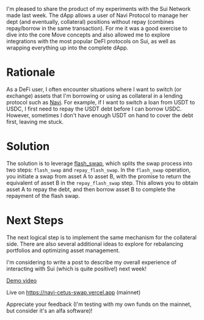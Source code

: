 I'm pleased to share the product of my experiments with the Sui Network made last week. The dApp allows a user of Navi Protocol to manage her dept (and eventually, collateral) positions without repay (combines repay/borrow in the same transaction). For me it was a good exercise to dive into the core Move concepts and also allowed me to explore integrations with the most popular DeFI protocols on Sui, as well as wrapping everything up into the complete dApp.

# Rationale

As a DeFi user, I often encounter situations where I want to switch (or exchange) assets that I'm borrowing or using as collateral in a lending protocol such as [Navi](https://app.naviprotocol.io/borrow). For example, if I want to switch a loan from USDT to USDC, I first need to repay the USDT debt before I can borrow USDC. However, sometimes I don't have enough USDT on hand to cover the debt first, leaving me stuck.

# Solution

The solution is to leverage [flash_swap](https://cetus-1.gitbook.io/cetus-developer-docs/developer/via-contract/features-available/swap-and-preswap), which splits the swap process into two steps: `flash_swap` and `repay_flash_swap`. In the `flash_swap` operation, you initiate a swap from asset A to asset B, with the promise to return the equivalent of asset B in the `repay_flash_swap` step. This allows you to obtain asset A to repay the debt, and then borrow asset B to complete the repayment of the flash swap.

# Next Steps

The next logical step is to implement the same mechanism for the collateral side. There are also several additional ideas to explore for rebalancing portfolios and optimizing asset management.

I'm considering to write a post to describe my overall experience of interacting with Sui (which is quite positive!) next week!

[Demo video](https://www.youtube.com/watch?v=1CLQv-YQ8q4)

Live on https://navi-cetus-swap.vercel.app (mainnet)

Appreciate your feedback (I'm testing with my own funds on the mainnet, but consider it's an alfa software)!
